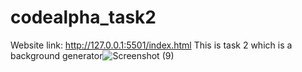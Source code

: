 # codealpha_task2
Website link: http://127.0.0.1:5501/index.html
This is task 2 which is a background generator![Screenshot (9)](https://github.com/Aksingh25/codealpha_task2/assets/102855178/d237c5b2-bfd0-469d-aceb-aac529d2fa32)
